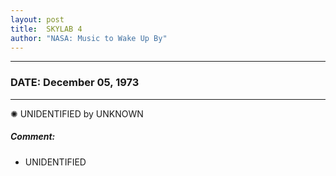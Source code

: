 ```yaml
---
layout: post
title:  SKYLAB 4
author: "NASA: Music to Wake Up By"
---
```


----
### DATE: December 05, 1973
----
✺ UNIDENTIFIED by UNKNOWN

##### Comment:
* UNIDENTIFIED
